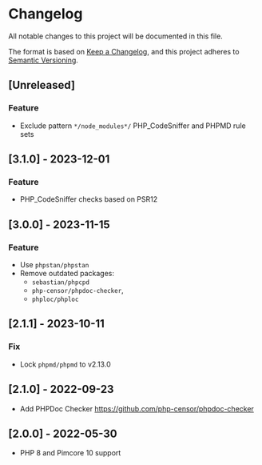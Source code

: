 # Changelog

All notable changes to this project will be documented in this file.

The format is based on [Keep a Changelog](https://keepachangelog.com/en/1.0.0/),
and this project adheres to [Semantic Versioning](https://semver.org/spec/v2.0.0.html).

## [Unreleased]

### Feature

- Exclude pattern `*/node_modules*/` PHP_CodeSniffer and PHPMD rule sets

## [3.1.0] - 2023-12-01

### Feature

- PHP_CodeSniffer checks based on PSR12

## [3.0.0] - 2023-11-15

### Feature

- Use `phpstan/phpstan`
- Remove outdated packages:
  - `sebastian/phpcpd`
  - `php-censor/phpdoc-checker`,
  - `phploc/phploc`

## [2.1.1] - 2023-10-11

### Fix

- Lock `phpmd/phpmd` to v2.13.0

## [2.1.0] - 2022-09-23

- Add PHPDoc Checker https://github.com/php-censor/phpdoc-checker

## [2.0.0] - 2022-05-30

- PHP 8 and Pimcore 10 support
